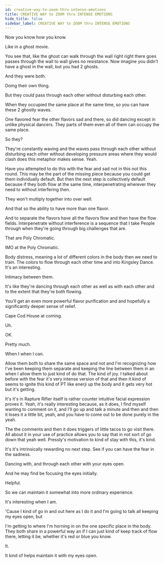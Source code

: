 ```yaml
---
id: creative-way-to-zoom-thru-intense-emotions
title: CREATIVE WAY to ZOOM thru INTENSE EMOTIONS 
hide_title: false
sidebar_label: CREATIVE WAY to ZOOM thru INTENSE EMOTIONS 
---
```

Now you know how you know.

Like in a ghost movie.

You see that, like the ghost can walk through the wall right right there goes passes through the wall to wall gives no resistance. Now imagine you didn't have a ghost in the wall, but you had 2 ghosts.

And they were both.

Doing their own thing.

But they could pass through each other without disturbing each other.

When they occupied the same place at the same time, so you can have these 2 ghostly waves.

One flavored fear the other flavors sad and there, so did dancing except in unlike physical dancers. They parts of them even all of them can occupy the same place.

So they?

They're constantly waving and the waves pass through each other without disturbing each other without developing pressure areas where they would clash does this metaphor makes sense. Yeah.

Have you attempted to do this with the fear and sad not in this not this round. This may be the part of the missing piece because you could get them individually default. But then the next step is collectively default because if they both flow at the same time, interpenetrating wherever they need to without interfering then.

They won't multiply together into over well.

And that so the ability to have more than one flavor.

And to separate the flavors have all the flavors flow and then have the flow fields. Interpenetrate without interference is a sequence that I take People through when they're going through big challenges that are.

That are Poly Chromatic.

IMO at the Poly Chromatic.

Body distress, meaning a lot of different colors in the body then we need to train. The colors to flow through each other time and into Kingsley Dance. It's an interesting.

Intimacy between them.

It's like they're dancing through each other as well as with each other and to the extent that they're both flowing.

You'll get an even more powerful flavor purification and and hopefully a significantly deeper sense of relief.





Cape Cod House at coming.

Uh.

OK.

Pretty much.

When I when I can.

Allow them both to share the same space and not and I'm recognizing how I've been keeping them separate and keeping the line between them in an when I allow them to just kind of do that. The kind of joy. I talked about before with the fear it's very intense version of that and then it kind of seems to ignite this kind of PT like enerji up the body and it gets very hot but it's getting.

It's it's in Rapture Rifier itself is rather counter intuitive facial expression proves it. Yeah, it's really interesting because, as it does, I find myself wanting to comment on it, and I'll go up and talk a minute and then and then it loses it a little bit, yeah, and you have to come out to be done purely in the yeah.

The the comments and then it does triggers of little tacos to go visit there. All about it in your use of practice allows you to say that in not sort of go down that yeah well. Pressly's motivation to kind of stay with this, it's kind.

It's it's intrinsically rewarding no next step. See if you can have the fear in the sadness.

Dancing with, and through each other with your eyes open.

And he may find be focusing the eyes initially.

Helpful.

So we can maintain it somewhat into more ordinary experience.

It's interesting when I am.

'Cause I kind of go in and out here as I do it and I'm going to talk all keeping my eyes open, but

I'm getting to where I'm horning in on the one specific place in the body. They both share in a powerful way an if I can just kind of keep track of flow there, letting it be, whether it's red or blue you know.

It.

It kind of helps maintain it with my eyes open.

